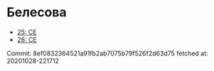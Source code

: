 # Белесова
- [25: CE](25.md)
- [26: CE](26.md)

Commit: 8ef0832364521a91fb2ab7075b79f526f2d63d75
 fetched at: 20201028-221712
